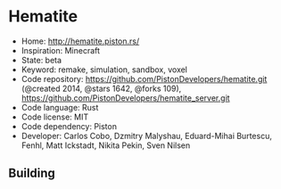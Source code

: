 # Hematite

- Home: http://hematite.piston.rs/
- Inspiration: Minecraft
- State: beta
- Keyword: remake, simulation, sandbox, voxel
- Code repository: https://github.com/PistonDevelopers/hematite.git (@created 2014, @stars 1642, @forks 109), https://github.com/PistonDevelopers/hematite_server.git
- Code language: Rust
- Code license: MIT
- Code dependency: Piston
- Developer: Carlos Cobo, Dzmitry Malyshau, Eduard-Mihai Burtescu, Fenhl, Matt Ickstadt, Nikita Pekin, Sven Nilsen

## Building
